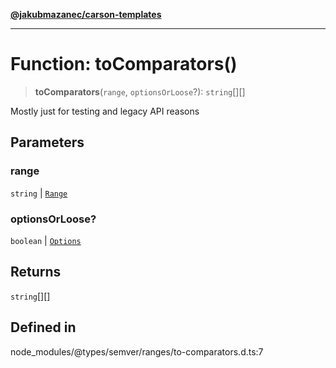 [**@jakubmazanec/carson-templates**](../../../README.md)

---

# Function: toComparators()

> **toComparators**(`range`, `optionsOrLoose`?): `string`[][]

Mostly just for testing and legacy API reasons

## Parameters

### range

`string` | [`Range`](../classes/Range.md)

### optionsOrLoose?

`boolean` | [`Options`](../interfaces/Options.md)

## Returns

`string`[][]

## Defined in

node_modules/@types/semver/ranges/to-comparators.d.ts:7
